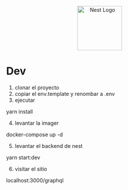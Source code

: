 <p align="center">
  <a href="http://nestjs.com/" target="blank"><img src="https://nestjs.com/img/logo-small.svg" width="120" alt="Nest Logo" /></a>
</p>


# Dev

1. clonar el proyecto
2. copiar el env.template y renombar a .env
3. ejecutar

yarn install

4. levantar la imager

docker-compose up -d

5. levantar el backend de nest

yarn start:dev

6. visitar el sitio

localhost:3000/graphql